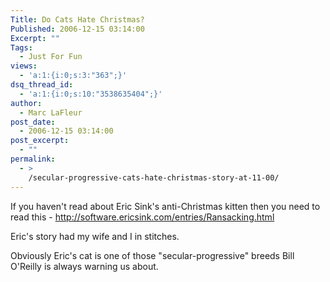 ```yaml
---
Title: Do Cats Hate Christmas?
Published: 2006-12-15 03:14:00
Excerpt: ""
Tags:
  - Just For Fun
views:
  - 'a:1:{i:0;s:3:"363";}'
dsq_thread_id:
  - 'a:1:{i:0;s:10:"3538635404";}'
author:
  - Marc LaFleur
post_date:
  - 2006-12-15 03:14:00
post_excerpt:
  - ""
permalink:
  - >
    /secular-progressive-cats-hate-christmas-story-at-11-00/
---
```

<p>If you haven&#39;t read about Eric Sink&#39;s anti-Christmas kitten then you need to read this - <a href="http://software.ericsink.com/entries/Ransacking.html" title="http://software.ericsink.com/entries/Ransacking.html">http://software.ericsink.com/entries/Ransacking.html</a></p><p>Eric&#39;s story had my wife and I in stitches. </p><p>Obviously Eric&#39;s cat is one of those &quot;secular-progressive&quot; breeds Bill O&#39;Reilly is always warning us about. </p>